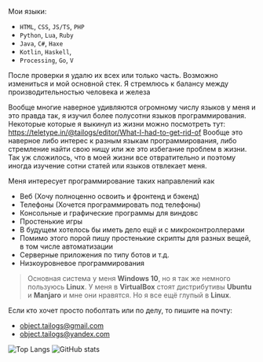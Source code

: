Мои языки: 
- `HTML`, `CSS`, `JS/TS`, `PHP`
- `Python`, `Lua`, `Ruby`
- `Java`, `C#`, `Haxe`
- `Kotlin`, `Haskell`, 
- `Processing`, `Go`, `V`

После проверки я удалю их всех или только часть. Возможно измениться и мой основной стек.
Я стремлюсь к балансу между производительностью человека и железа

Вообще многие наверное удивляются огромному числу языков у меня и это правда так, я изучил более полусотни языков программирования.
Некоторые которые я выкинул из жизни можно посмотреть тут: https://teletype.in/@tailogs/editor/What-I-had-to-get-rid-of
Вообще это наверное либо интерес к разным языкам программирования, либо стремление найти свою нищу или же это избегание проблем в жизни.
Так уж сложилось, что в моей жизни все отвратительно и поэтому иногда изучение сотни статей или языков отвлекает меня.

Меня интересует программирование таких направлений как
- Веб (Хочу полноценно освоить и фронтенд и бэкенд)
- Телефоны (Хочется программировать под телефоны)
- Консольные и графические программы для виндовс
- Простенькие игры
- В будущем хотелось бы иметь дело ещё и с микроконтроллерами
- Помимо этого порой пишу простенькие скрипты для разных вещей, в том числе автоматизации
- Серверные приложения по типу ботов и т.д.
- Низкоуровневое программирования

> Основная система у меня **Windows 10**, но я так же немного пользуюсь **Linux**. У меня в **VirtualBox** стоят дистрибутивы **Ubuntu** и **Manjaro** и мне они нравятся. Но я все ещё глупый в **Linux**.

Если кто хочет просто поболтать или по делу, то пишите на почту:
- object.tailogs@gmail.com
- object.tailogs@yandex.com

![Top Langs](https://github-readme-stats.vercel.app/api/top-langs/?username=tailogs&theme=dracula&hide_border=true) ![GitHub stats](https://github-readme-stats.vercel.app/api?username=tailogs&show_icons=true&theme=dracula&hide_border=true) 
